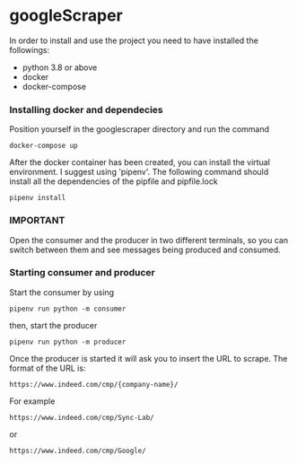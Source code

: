 # googleScraper

In order to install and use the project you need to have installed the followings:
- python 3.8 or above
- docker
- docker-compose

### Installing docker and dependecies

Position yourself in the googlescraper directory and run the command
```
docker-compose up
```

After the docker container has been created, you can install the virtual environment. I suggest using 'pipenv'. The following command should install all the dependencies of the pipfile and pipfile.lock
```
pipenv install
```

### IMPORTANT

Open the consumer and the producer in two different terminals, so you can switch between them and see messages being produced and consumed.

### Starting consumer and producer
Start the consumer by using
```
pipenv run python -m consumer
```
then, start the producer
```
pipenv run python -m producer
```

Once the producer is started it will ask you to insert the URL to scrape. The format of the URL is:
```
https://www.indeed.com/cmp/{company-name}/
```
For example
```
https://www.indeed.com/cmp/Sync-Lab/
```
or
```
https://www.indeed.com/cmp/Google/
```

